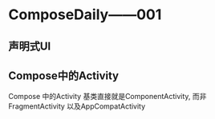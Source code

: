 # ComposeDaily——001

## 声明式UI

## Compose中的Activity

Compose 中的Activity 基类直接就是ComponentActivity, 而非FragmentActivity 以及AppCompatActivity
